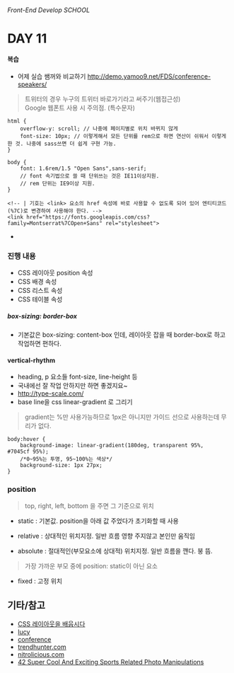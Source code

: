 ###### Front-End Develop SCHOOL

# DAY 11

#### 복습 

- 어제 실습 쌤꺼와 비교하기 <http://demo.yamoo9.net/FDS/conference-speakers/>

> 트위터의 경우 누구의 트위터 바로가기라고 써주기(웹접근성) <br>
> Google 웹폰트 사용 시 주의점. (특수문자)

```
html {
    overflow-y: scroll; // 나중에 페이지별로 위치 바뀌지 않게 
    font-size: 10px; // 이렇게해서 모든 단위를 rem으로 하면 연산이 쉬워서 이렇게 한 것. 나중에 sass쓰면 더 쉽게 구현 가능. 
}
```

```
body {
    font: 1.6rem/1.5 "Open Sans",sans-serif;
    // font 속기법으로 쓸 때 단위쓰는 것은 IE11이상지원. 
    // rem 단위는 IE9이상 지원. 
}
```

```
<!-- | 기호는 <link> 요소의 href 속성에 바로 사용할 수 없도록 되어 있어 엔티티코드(%7C)로 변경하여 사용해야 한다. -->
<link href="https://fonts.googleapis.com/css?family=Montserrat%7COpen+Sans" rel="stylesheet">
```

-

### 진행 내용

- CSS 레이아웃 position 속성
- CSS 배경 속성
- CSS 리스트 속성
- CSS 테이블 속성

##### box-sizing: border-box

- 기본값은 box-sizing: content-box 인데, 레이아웃 잡을 때 border-box로 하고 작업하면 편하다. 

#### vertical-rhythm

- heading, p 요소들 font-size, line-height 등 
- 국내에선 잘 작업 안하지만 하면 좋겠지요~ 
- <http://type-scale.com/>
- base line을 css linear-gradient 로 그리기 

 > gradient는 %만 사용가능하므로 1px은 아니지만 가이드 선으로 사용하는데 무리가 없다. 

```
body:hover {
	background-image: linear-gradient(180deg, transparent 95%,  #7045cf 95%);
	/*0~95%는 투명, 95~100%는 색상*/
	background-size: 1px 27px;
}
```

### position

> top, right, left, bottom 을 주면 그 기준으로 위치

- static : 기본값. position을 아래 값 주었다가 초기화할 때 사용 

- relative : 상대적인 위치지정. 일반 흐름 영향 주지않고 본인만 움직임

- absolute : 절대적인(부모요소에 상대적) 위치지정. 일반 흐름을 깬다. 붕 뜸. 

 > 가장 가까운 부모 중에 position: static이 아닌 요소 

- fixed : 고정 위치 




## 기타/참고

- [CSS 레이아웃을 배웁시다](http://ko.learnlayout.com/toc.html)
- [lucy](http://lucy.29cm.co.kr/hello)
- [conference](http://themes-pixeden.com/landing/conference/home3.html#home)
- [trendhunter.com](http://www.trendhunter.com/trends/topshop-x-adidas-originals-ads)
- [nitrolicious.com](http://nitrolicious.com/2009/10/21/ppq-x-adidas-originals/)
- [42 Super Cool And Exciting Sports Related Photo Manipulations](http://www.soultravelmultimedia.com/2013/09/28/42-super-cool-and-exciting-sports-related-photo-manipulations/)

